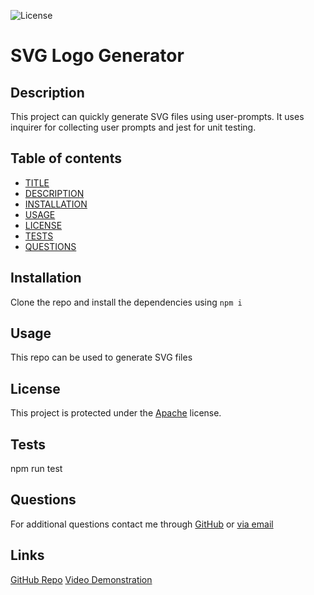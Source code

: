 ![License](https://img.shields.io/badge/License-Apache_2.0-blue.svg)

# SVG Logo Generator

## Description

This project can quickly generate SVG files using user-prompts. It uses inquirer for collecting user prompts and jest for unit testing.

## Table of contents

- [TITLE](#title)
- [DESCRIPTION](#description)
- [INSTALLATION](#installation)
- [USAGE](#usage)
- [LICENSE](#license)
- [TESTS](#tests)
- [QUESTIONS](#questions)

## Installation

Clone the repo and install the dependencies using `npm i`

## Usage

This repo can be used to generate SVG files

## License

This project is protected under the [Apache](https://opensource.org/licenses/Apache-2.0) license.

## Tests

npm run test

## Questions

For additional questions contact me through [GitHub](https://github.com/brianTib) or [via email](mailto:bptiburcio@gmail.com)

## Links
[GitHub Repo](https://github.com/BrianTib/svg-logo-generator)
[Video Demonstration](https://drive.google.com/file/d/17RkOmYuhs8krN0McyT8UD4AYwV4YCJ1K/view?usp=sharing)